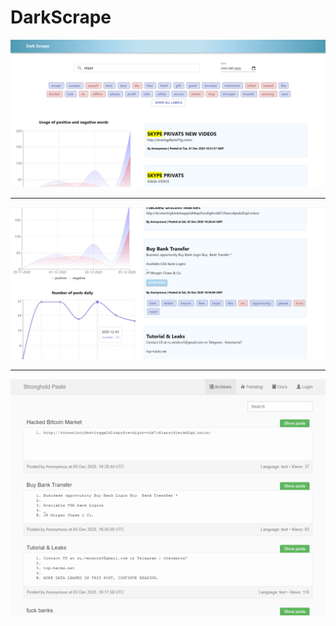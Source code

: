 # DarkScrape

![image](/image_1.png)

-----

![image](/image_2.png)

-----

![gif](/scraper/test.gif)
